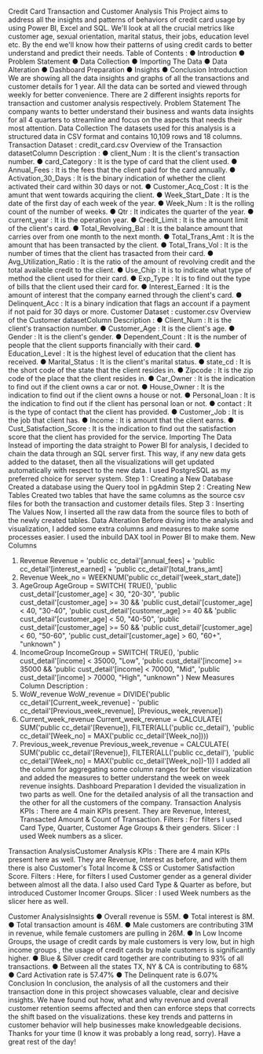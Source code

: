 Credit Card Transaction and Customer Analysis
This Project aims to address all the insights and patterns of behaviors of credit card usage by using Power BI, Excel and SQL. We'll look at all the crucial metrics like customer age, sexual orientation, marital status, their jobs, education level etc. By the end we'll know how their patterns of using credit cards to better understand and predict their needs.
Table of Contents :
● Introduction
● Problem Statement
● Data Collection
● Importing The Data
● Data Alteration
● Dashboard Preparation
● Insights
● Conclusion
Introduction
We are showing all the data insights and graphs of all the transactions and customer details for 1 year.
All the data can be sorted and viewed through weekly for better convenience.
There are 2 different insights reports for transaction and customer analysis respectively.
Problem Statement
The company wants to better understand their business and wants data insights for all 4 quarters to streamline and focus on the aspects that needs their most attention.
Data Collection
The datasets used for this analysis is a structured data in CSV format and contains 10,109 rows and 18 columns.
Transaction Dataset : credit_card.csv
Overview of the Transaction datasetColumn Description :
● client_Num : It is the client's transaction number.
● card_Category : It is the type of card that the client used.
● Annual_Fees : It is the fees that the client paid for the card annually.
● Activation_30_Days : It is the binary indication of whether the client activated their card within 30 days or not.
● Customer_Acq_Cost : It is the amunt that went towards acquiring the client.
● Week_Start_Date : It is the date of the first day of each week of the year.
● Week_Num : It is the rolling count of the number of weeks.
● Qtr : It indicates the quarter of the year.
● current_year : It is the operation year.
● Credit_Limit : It is the amount limit of the client's card.
● Total_Revolving_Bal : It is the balance amount that carries over from one month to the next month.
● Total_Trans_Amt : It is the amount that has been transacted by the client.
● Total_Trans_Vol : It is the number of times that the client has trasacted from their card.
● Avg_Utilization_Ratio : It is the ratio of the amount of revolving credit and the total available credit to the client.
● Use_Chip : It is to indicate what type of method the client used for their card.
● Exp_Type : It is to find out the type of bills that the client used their card for.
● Interest_Earned : It is the amount of interest that the company earned through the client's card.
● Delinquent_Acc : It is a binary indication that flags an account if a payment if not paid for 30 days or more.
Customer Dataset : customer.csv
Overview of the Customer datasetColumn Description :
● Client_Num : It is the client's transaction number.
● Customer_Age : It is the client's age.
● Gender : It is the client's gender.
● Dependent_Count : It is the number of people that the client supports financially with their card.
● Education_Level : It is the highest level of education that the client has received.
● Marital_Status : It is the client's marital status.
● state_cd : It is the short code of the state that the client resides in.
● Zipcode : It is the zip code of the place that the client resides in.
● Car_Owner : It is the indication to find out if the client owns a car or not.
● House_Owner : It is the indication to find out if the client owns a house or not.
● Personal_loan : It is the indication to find out if the client has personal loan or not.
● contact : It is the type of contact that the client has provided.
● Customer_Job : It is the job that client has.
● Income : It is amount that the client earns.
● Cust_Satisfaction_Score : It is the indication to find out the satisfaction score that the client has provided for the service.
Importing The Data
Instead of importing the data straight to Power BI for analysis, I decided to chain the data through an SQL server first. This way, if any new data gets added to the dataset, then all the visualizations will get updated automatically with respect to the new data.
I used PostgreSQL as my preferred choice for server system.
Step 1 : Creating a New Database
Created a database using the Query tool in pgAdmin
Step 2 : Creating New Tables
Created two tables that have the same columns as the source csv files for both the transaction and customer details files.
Step 3 : Inserting The Values
Now, I inserted all the raw data from the source files to both of the newly created tables.
Data Alteration
Before diving into the analysis and visualization, I added some extra columns and measures to make some processes easier. I used the inbuild DAX tool in Power BI to make them.
New Columns
1. Revenue
Revenue = 'public cc_detail'[annual_fees] + 'public cc_detail'[interest_earned] + 'public cc_detail'[total_trans_amt]
2. Revenue
Week_no = WEEKNUM('public cc_detail'[week_start_date])
3. AgeGroup
AgeGroup = SWITCH(
    TRUE(),
    'public cust_detail'[customer_age] < 30, "20-30",
    'public cust_detail'[customer_age] >= 30 && 'public cust_detail'[customer_age] < 40, "30-40",
    'public cust_detail'[customer_age] >= 40 && 'public cust_detail'[customer_age] < 50, "40-50",
    'public cust_detail'[customer_age] >= 50 && 'public cust_detail'[customer_age] < 60, "50-60",
    'public cust_detail'[customer_age] > 60, "60+",
    "unknown"
    )
4. IncomeGroup
IncomeGroup = SWITCH(
    TRUE(),
    'public cust_detail'[income] < 35000, "Low",
    'public cust_detail'[income] >= 35000 && 'public cust_detail'[income] < 70000, "Mid",
    'public cust_detail'[income] > 70000, "High",
    "unknown"
)
New Measures Column Description :
1. WoW_revenue
WoW_revenue = DIVIDE('public cc_detail'[Current_week_revenue] - 'public cc_detail'[Previous_week_revenue], [Previous_week_revenue])
2. Current_week_revenue
Current_week_revenue = CALCULATE(
    SUM('public cc_detail'[Revenue]),
    FILTER(ALL('public cc_detail'),
    'public cc_detail'[Week_no] = MAX('public cc_detail'[Week_no])))
3. Previous_week_revenue
Previous_week_revenue = CALCULATE(
    SUM('public cc_detail'[Revenue]),
    FILTER(ALL('public cc_detail'),
    'public cc_detail'[Week_no] = MAX('public cc_detail'[Week_no])-1))
I added all the column for aggregating some column ranges for better visualization and added the measures to better understand the week on week revenue insights.
Dashboard Preparation
I devided the visualization in two parts as well. One for the detailed analysis of all the transaction and the other for all the customers of the company.
Transaction Analysis
KPIs : There are 4 main KPIs present. They are Revenue, Interest, Transacted Amount & Count of Transaction.
Filters : For filters I used Card Type, Quarter, Customer Age Groups & their genders.
Slicer : I used Week numbers as a slicer.

Transaction AnalysisCustomer Analysis
KPIs : There are 4 main KPIs present here as well. They are Revenue, Interest as before, and with them there is also Customer's Total Income & CSS or Customer Satisfaction Score.
Filters : Here, for filters I used Customer gender as a general divider between almost all the data. I also used Card Type & Quarter as before, but introduced Customer Incomer Groups.
Slicer : I used Week numbers as the slicer here as well.

Customer AnalysisInsights
● Overall revenue is 55M.
● Total interest is 8M.
● Total transaction amount is 46M.
● Male customers are contributing 31M in revenue, while female customers are pulling in 26M.
● In Low Income Groups, the usage of credit cards by male customers is very low, but in high income groups , the usage of credit cards by male customers is significantly higher.
● Blue & Silver credit card together are contributing to 93% of all transactions.
● Between all the states TX, NY & CA is contributing to 68%
● Card Activation rate is 57.47%
● The Delinquent rate is 6.07%
Conclusion
In conclusion, the analysis of all the customers and their transaction done in this project showcases valuable, clear and decisive insights. We have found out how, what and why revenue and overall customer retention seems affected and then can enforce steps that corrects the shift based on the visualizations. these key trends and patterns in customer behavior will help businesses make knowledgeable decisions.
Thanks for your time (I know it was probably a long read, sorry). Have a great rest of the day!
